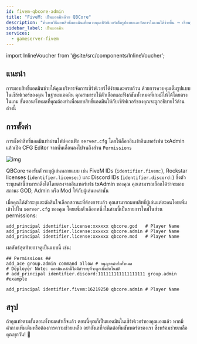 ```yaml
---
id: fivem-qbcore-admin
title: "FiveM: เป็นแอดมินด้วย QBCore"
description: "ค้นพบวิธีมอบสิทธิ์แอดมินเพื่อควบคุมเซิร์ฟเวอร์เต็มรูปแบบและจัดการในเกมได้ง่ายขึ้น → เรียนรู้เพิ่มเติมตอนนี้"
sidebar_label: เป็นแอดมิน
services:
  - gameserver-fivem
---
```


import InlineVoucher from '@site/src/components/InlineVoucher';

## แนะนำ
การมอบสิทธิ์แอดมินช่วยให้คุณบริหารจัดการเซิร์ฟเวอร์ได้ง่ายและครบถ้วน ด้วยการควบคุมเต็มรูปแบบในเซิร์ฟเวอร์ของคุณ ในฐานะแอดมิน คุณสามารถใช้ตัวเลือกและฟังก์ชันทั้งหมดที่เกมมีให้ได้โดยตรงในเกม ขั้นตอนทั้งหมดที่คุณต้องทำเพื่อมอบสิทธิ์แอดมินให้กับเซิร์ฟเวอร์ของคุณจะถูกอธิบายไว้ด้านล่างนี้

<InlineVoucher />

## การตั้งค่า

การตั้งค่าสิทธิ์แอดมินทำผ่านไฟล์คอนฟิก ``server.cfg`` โดยให้ล็อกอินเข้าอินเทอร์เฟซ txAdmin แล้วเปิด CFG Editor จากนั้นเลื่อนลงไปจนถึงส่วน `Permissions`

![img](https://screensaver01.zap-hosting.com/index.php/s/KPRTmPoYdsCWjGd/preview)

QBCore รองรับตัวระบุผู้เล่นหลายแบบ เช่น FiveM IDs (`identifier.fivem:`), Rockstar licenses (`identifier.license:`) และ Discord IDs (`identifier.discord:`) ซึ่งตัวระบุเหล่านี้สามารถดึงได้โดยตรงจากอินเทอร์เฟซ txAdmin ของคุณ คุณสามารถเลือกได้ว่าจะมอบสถานะ GOD, Admin หรือ Mod ให้กับผู้เล่นเหล่านั้น

เมื่อคุณได้ตัวระบุและตัดสินใจเลือกสถานะที่ต้องการแล้ว คุณสามารถมอบสิทธิ์ผู้เล่นแต่ละคนโดยเพิ่มเข้าไปใน `server.cfg` ของคุณ โดยเพิ่มตัวเลือกหนึ่งในสามนี้เป็นรายการใหม่ในส่วน permissions:

```
add_principal identifier.license:xxxxxx qbcore.god   # Player Name
add_principal identifier.license:xxxxxx qbcore.admin # Player Name
add_principal identifier.license:xxxxxx qbcore.mod   # Player Name
```

ผลลัพธ์สุดท้ายอาจดูเป็นแบบนี้ เช่น:

```
## Permissions ##
add_ace group.admin command allow # อนุญาตคำสั่งทั้งหมด
# Deployer Note: แอดมินหลักนี้ไม่มีตัวระบุที่จะถูกเพิ่มอัตโนมัติ
# add_principal identifier.discord:111111111111111111 group.admin #example

add_principal identifier.fivem:16219250 qbcore.admin # Player Name
```

## สรุป

ถ้าคุณทำตามขั้นตอนทั้งหมดสำเร็จแล้ว ตอนนี้คุณก็เป็นแอดมินในเซิร์ฟเวอร์ของคุณเองแล้ว หากมีคำถามเพิ่มเติมหรือต้องการความช่วยเหลือ อย่าลังเลที่จะติดต่อทีมซัพพอร์ตของเรา ซึ่งพร้อมช่วยเหลือคุณทุกวัน! 🙂

<InlineVoucher />